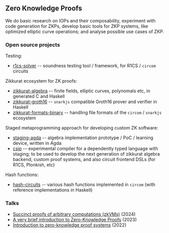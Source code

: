 Zero Knowledge Proofs
---------------------

We do basic research on IOPs and their composability, experiment with code generation for ZKPs, develop basic tools for ZKP systems, like optimized elliptic curve operations; and analyse possible use cases of ZKP.

### Open source projects

Testing:

- [r1cs-solver](https://github.com/faulhornlabs/r1cs-solver) -- soundness testing tool / framework, for R1CS / `circom` circuits

Zikkurat ecosystem for ZK proofs:

- [zikkurat-algebra](https://github.com/faulhornlabs/zikkurat-algebra) -- finite fields, elliptic curves, polynomals etc, in generated C and Haskell
- [zikkurat-groth16](https://github.com/faulhornlabs/zikkurat-groth16) -- `snarkjs` compatible Groth16 prover and verifier in Haskell
- [zikkurat-formats-binary](https://github.com/faulhornlabs/zikkurat-formats-binary) -- handling file formats of the `circom` / `snarkjs` ecosystem

Staged metaprogramming approach for developing custom ZK software:

- [staging-agda](https://github.com/faulhornlabs/staging-agda) -- algebra implementation prototype / PoC / learning device, written in Agda
- [csip](https://github.com/faulhornlabs/csip) -- experimental compiler for a dependently typed language with staging; to be used to develop the next generation of zikkurat algebra backend, custom proof systems, and also circuit frontend DSLs (for R1CS, Plonkish, etc)

Hash functions:

- [hash-circuits](https://github.com/faulhornlabs/hash-circuits) -- various hash functions implemented in `circom` (with reference implementations in Haskell)

### Talks

- [Succinct proofs of arbitrary computations (zkVMs)](https://github.com/bkomuves/slides/blob/master/computer_science/zkvm_talk_2024.pdf) (2024)
- [A very brief introduction to Zero-Knowledge Proofs](https://github.com/bkomuves/slides/blob/master/computer_science/bme_zk_talk_2023.pdf) (2023)
- [Introduction to zero-knowledge proof systems](https://github.com/bkomuves/slides/blob/master/computer_science/zk_proofs_intro_2022.pdf) (2022)
